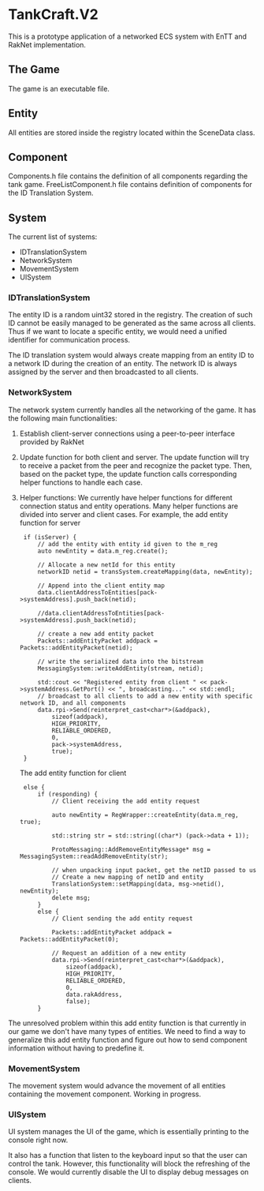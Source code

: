 # TankCraft.V2
This is a prototype application of a networked ECS system with EnTT and RakNet implementation.

## The Game

The game is an executable file.

## Entity

All entities are stored inside the registry located within the SceneData class.

## Component

Components.h file contains the definition of all components regarding the tank game.
FreeListComponent.h file contains definition of components for the ID Translation System.

## System

The current list of systems:

- IDTranslationSystem
- NetworkSystem
- MovementSystem
- UISystem

### IDTranslationSystem

The entity ID is a random uint32 stored in the registry. The creation of such ID cannot be easily managed to be generated as the same across all clients. Thus if we want to locate a specific entity, we would need a unified identifier for communication process.

The ID translation system would always create mapping from an entity ID to a network ID during the creation of an entity. The network ID is always assigned by the server and then broadcasted to all clients. 

### NetworkSystem

The network system currently handles all the networking of the game. It has the following main functionalities:

1. Establish client-server connections using a peer-to-peer interface provided by RakNet

2. Update function for both client and server. The update function will try to receive a packet from the peer and recognize the packet type. Then, based on the packet type, the update function calls corresponding helper functions to handle each case.

3. Helper functions: We currently have helper functions for different connection status and entity operations. Many helper functions are divided into server and client cases. For example, the add entity function for server

   		if (isServer) {
   			// add the entity with entity id given to the m_reg
   			auto newEntity = data.m_reg.create();
   	
   			// Allocate a new netId for this entity
   			networkID netid = transSystem.createMapping(data, newEntity);
   			
   			// Append into the client entity map
   			data.clientAddressToEntities[pack->systemAddress].push_back(netid);
   	
   			//data.clientAddressToEntities[pack->systemAddress].push_back(netid);
   			
   			// create a new add entity packet
   			Packets::addEntityPacket addpack = Packets::addEntityPacket(netid);
   			
   			// write the serialized data into the bitstream
   			MessagingSystem::writeAddEntity(stream, netid);
   	
   			std::cout << "Registered entity from client " << pack->systemAddress.GetPort() << ", broadcasting..." << std::endl;
   			// broadcast to all clients to add a new entity with specific network ID, and all components
   			data.rpi->Send(reinterpret_cast<char*>(&addpack), 
   				sizeof(addpack), 
   				HIGH_PRIORITY, 
   				RELIABLE_ORDERED, 
   				0, 
				pack->systemAddress, 
   				true);
   		}
   The add entity function for client
   
   		else {
   			if (responding) {
   				// Client receiving the add entity request
   	
   				auto newEntity = RegWrapper::createEntity(data.m_reg, true);
   	
   				std::string str = std::string((char*) (pack->data + 1));		
   				
   				ProtoMessaging::AddRemoveEntityMessage* msg = MessagingSystem::readAddRemoveEntity(str);
   	
   				// when unpacking input packet, get the netID passed to us
   				// Create a new mapping of netID and entity
   				TranslationSystem::setMapping(data, msg->netid(), newEntity);
   				delete msg;
   			}
   			else {
   				// Client sending the add entity request
   				
   				Packets::addEntityPacket addpack = Packets::addEntityPacket(0);
   	
   				// Request an addition of a new entity
   				data.rpi->Send(reinterpret_cast<char*>(&addpack),
   					sizeof(addpack),
   					HIGH_PRIORITY,
   					RELIABLE_ORDERED,
   					0,
   					data.rakAddress,
   					false);
   			}

The unresolved problem within this add entity function is that currently in our game we don't have many types of entities. We need to find a way to generalize this add entity function and figure out how to send component information without having to predefine it.

### MovementSystem

The movement system would advance the movement of all entities containing the movement component. Working in progress.



### UISystem

UI system manages the UI of the game, which is essentially printing to the console right now.

It also has a function that listen to the keyboard input so that the user can control the tank. However, this functionality will block the refreshing of the console. We would currently disable the UI to display debug messages on clients.